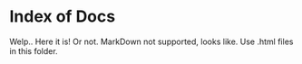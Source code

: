 # Index of Docs
Welp.. Here it is! Or not. MarkDown not supported, looks like.
Use .html files in this folder.
